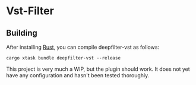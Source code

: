 # Vst-Filter

## Building

After installing [Rust](https://rustup.rs/), you can compile deepfilter-vst as follows:

```shell
cargo xtask bundle deepfilter-vst --release
```

This project is very much a WIP, but the plugin should work. It does not yet have any configuration and hasn't been tested thoroughly.
